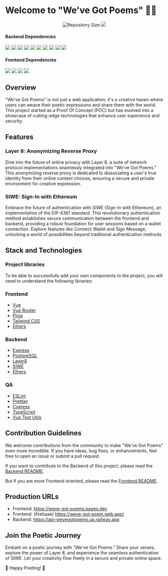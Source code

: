 # Welcome to "We've Got Poems" 📜✨

<p align="center">
  <img alt="Repository Size" src="https://img.shields.io/github/repo-size/globe-and-citizen/weve-got-poems?filename=backend%2Fpackage.json" />
  <a href="https://weve-got-poem.web.app/"><img src="https://img.shields.io/website?url=https%3A%2F%2Fweve-got-poem.web.app" /></a>
</p>

#### Backend Dependencies

<img src="https://img.shields.io/github/package-json/dependency-version/globe-and-citizen/weve-got-poems/bcrypt?filename=backend%2Fpackage.json" />
<img src="https://img.shields.io/github/package-json/dependency-version/globe-and-citizen/weve-got-poems/cors?filename=backend%2Fpackage.json" />
<img src="https://img.shields.io/github/package-json/dependency-version/globe-and-citizen/weve-got-poems/dotenv?filename=backend%2Fpackage.json" />
<img src="https://img.shields.io/github/package-json/dependency-version/globe-and-citizen/weve-got-poems/ethers?filename=backend%2Fpackage.json" />
<img src="https://img.shields.io/github/package-json/dependency-version/globe-and-citizen/weve-got-poems/express?filename=backend%2Fpackage.json" />
<img src="https://img.shields.io/github/package-json/dependency-version/globe-and-citizen/weve-got-poems/jsonwebtoken?filename=backend%2Fpackage.json" />
<img src="https://img.shields.io/github/package-json/dependency-version/globe-and-citizen/weve-got-poems/layer8-middleware-wasm?filename=backend%2Fpackage.json" />
<img src="https://img.shields.io/github/package-json/dependency-version/globe-and-citizen/weve-got-poems/pg?filename=backend%2Fpackage.json" />
<img src="https://img.shields.io/github/package-json/dependency-version/globe-and-citizen/weve-got-poems/siwe?filename=backend%2Fpackage.json" />
<img src="https://img.shields.io/github/package-json/dependency-version/globe-and-citizen/weve-got-poems/xss?filename=backend%2Fpackage.json" />
<!-- Add other backend badges here -->

#### Frontend Dependencies

<img src="https://img.shields.io/github/package-json/dependency-version/globe-and-citizen/weve-got-poems/pinia?filename=frontend%2Fpackage.json" />
<img src="https://img.shields.io/github/package-json/dependency-version/globe-and-citizen/weve-got-poems/vue?filename=frontend%2Fpackage.json" />
<img src="https://img.shields.io/github/package-json/dependency-version/globe-and-citizen/weve-got-poems/vue-router?filename=frontend%2Fpackage.json" />
<img src="https://img.shields.io/github/package-json/dependency-version/globe-and-citizen/weve-got-poems/ethers?filename=backend%2Fpackage.json" />
</p>
<!-- Add other frontend badges here -->

## Overview

"We've Got Poems" is not just a web application; it's a creative haven where users can weave their poetic expressions and share them with the world. This project started as a Proof Of Concept (POC) but has evolved into a showcase of cutting-edge technologies that enhance user experience and security.

## Features

### Layer 8: Anonymizing Reverse Proxy

Dive into the future of online privacy with Layer 8, a suite of network protocol implementations seamlessly integrated into "We've Got Poems." This anonymizing reverse proxy is dedicated to dissociating a user's true identity from their online content choices, ensuring a secure and private environment for creative expression.

### SIWE: Sign-In with Ethereum

Embrace the future of authentication with SIWE (Sign-In with Ethereum), an implementation of the EIP-4361 standard. This revolutionary authentication method establishes secure communication between the frontend and backend, providing a robust foundation for user sessions based on a wallet connection. Explore features like Connect Wallet and Sign Message, unlocking a world of possibilities beyond traditional authentication methods.

## Stack and Technologies

### Project libraries

To be able to successfully add your own components to the project, you will need to understand the following libraries:

### Frontend

- [Vue](https://vuejs.org/)
- [Vue Router](https://router.vuejs.org/)
- [Pinia](https://pinia.esm.dev/)
- [Tailwind CSS](https://tailwindcss.com/)
- [Ethers](https://docs.ethers.io/v5/)

### Backend

- [Express](https://expressjs.com/)
- [PostgreSQL](https://www.postgresql.org/)
- [Layer8](https://layer8.space/)
- [SIWE](https://docs.login.xyz/)
- [Ethers](https://docs.ethers.io/v5/)

### QA

- [ESLint](https://eslint.org/)
- [Prettier](https://prettier.io/)
- [Cypress](https://www.cypress.io/)
- [TypeScript](https://www.typescriptlang.org/)
- [Vue Test Utils](https://vue-test-utils.vuejs.org/)

## Contribution Guidelines

We welcome contributions from the community to make "We've Got Poems" even more incredible. If you have ideas, bug fixes, or enhancements, feel free to open an issue or submit a pull request.

If you want to contribute to the Backend of this project, please read the [Backend README](./backend/README.md).

But if you are more Frontend oriented, please read the [Frontend README](./frontend/README.md).

## Production URLs

- Frontend: https://weve-got-poems.pages.dev
- Frontend: (firebase) https://weve-got-poem.web.app/
- Backend: https://api-wevegotpoems.up.railway.app

## Join the Poetic Journey

Embark on a poetic journey with "We've Got Poems." Share your verses, explore the power of Layer 8, and experience the seamless authentication of SIWE. Let your creativity flow freely in a secure and private online space.

🚀 Happy Poeting! 🚀

